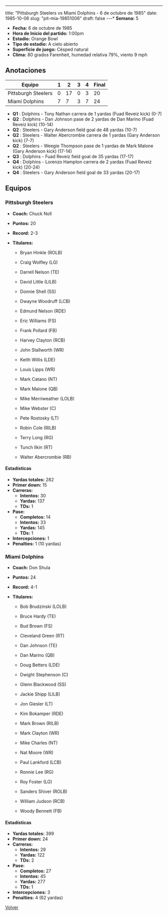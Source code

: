 ---
title: "Pittsburgh Steelers vs Miami Dolphins - 6 de octubre de 1985"
date: 1985-10-06
slug: "pit-mia-19851006"
draft: false
---* **Semana:** 5
* **Fecha:** 6 de octubre de 1985
* **Hora de Inicio del partido:** 1:00pm
* **Estadio:** Orange Bowl
* **Tipo de estadio:** A cielo abierto
* **Superficie de juego:** Césped natural
* **Clima:** 80 grados Farenheit, humedad relativa 79%, viento 9 mph




## Anotaciones
| Equipo | 1 | 2 | 3 | 4 | Final |
|--------|---|---|---|---|-------|
| Pittsburgh Steelers  | 0 | 17 | 0 | 3  | 20 |
| Miami Dolphins  | 7 | 7 | 3 | 7  | 24 |
* **Q1** : Dolphins - Tony Nathan carrera de 1 yardas (Fuad Reveiz kick) (0-7)
* **Q2** : Dolphins - Dan Johnson pase de 2 yardas de Dan Marino (Fuad Reveiz kick) (10-14)
* **Q2** : Steelers - Gary Anderson field goal de 48 yardas (10-7)
* **Q2** : Steelers - Walter Abercrombie carrera de 1 yardas (Gary Anderson kick) (7-7)
* **Q2** : Steelers - Weegie Thompson pase de 1 yardas de Mark Malone (Gary Anderson kick) (17-14)
* **Q3** : Dolphins - Fuad Reveiz field goal de 35 yardas (17-17)
* **Q4** : Dolphins - Lorenzo Hampton carrera de 2 yardas (Fuad Reveiz kick) (20-24)
* **Q4** : Steelers - Gary Anderson field goal de 33 yardas (20-17)


## Equipos


### Pittsburgh Steelers
* **Coach:** Chuck Noll
* **Puntos:** 20
* **Record:** 2-3
* **Titulares:** 

  * Bryan Hinkle (ROLB) 

  * Craig Wolfley (LG) 

  * Darrell Nelson (TE) 

  * David Little (LILB) 

  * Donnie Shell (SS) 

  * Dwayne Woodruff (LCB) 

  * Edmund Nelson (RDE) 

  * Eric Williams (FS) 

  * Frank Pollard (FB) 

  * Harvey Clayton (RCB) 

  * John Stallworth (WR) 

  * Keith Willis (LDE) 

  * Louis Lipps (WR) 

  * Mark Catano (NT) 

  * Mark Malone (QB) 

  * Mike Merriweather (LOLB) 

  * Mike Webster (C) 

  * Pete Rostosky (LT) 

  * Robin Cole (RILB) 

  * Terry Long (RG) 

  * Tunch Ilkin (RT) 

  * Walter Abercrombie (RB) 

#### Estadísticas
* **Yardas totales:** 282
* **Primer down:** 15
* **Carreras:**
  * **Intentos:** 30
  * **Yardas:** 137
  * **TDs:** 1
* **Pase:**
  * **Completos:** 14
  * **Intentos:** 33
  * **Yardas:** 145
  * **TDs:** 1
* **Intercepciones:** 1
* **Penalties:** 1 (10 yardas)

### Miami Dolphins
* **Coach:** Don Shula
* **Puntos:** 24
* **Record:** 4-1
* **Titulares:** 

  * Bob Brudzinski (LOLB) 

  * Bruce Hardy (TE) 

  * Bud Brown (FS) 

  * Cleveland Green (RT) 

  * Dan Johnson (TE) 

  * Dan Marino (QB) 

  * Doug Betters (LDE) 

  * Dwight Stephenson (C) 

  * Glenn Blackwood (SS) 

  * Jackie Shipp (LILB) 

  * Jon Giesler (LT) 

  * Kim Bokamper (RDE) 

  * Mark Brown (RILB) 

  * Mark Clayton (WR) 

  * Mike Charles (NT) 

  * Nat Moore (WR) 

  * Paul Lankford (LCB) 

  * Ronnie Lee (RG) 

  * Roy Foster (LG) 

  * Sanders Shiver (ROLB) 

  * William Judson (RCB) 

  * Woody Bennett (FB) 

#### Estadísticas
* **Yardas totales:** 399
* **Primer down:** 24
* **Carreras:**
  * **Intentos:** 29
  * **Yardas:** 122
  * **TDs:** 2
* **Pase:**
  * **Completos:** 27
  * **Intentos:** 45
  * **Yardas:** 277
  * **TDs:** 1
* **Intercepciones:** 3
* **Penalties:** 4 (62 yardas)


[Volver](/historia/1985)
